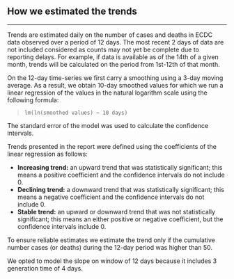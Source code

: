 
## How we estimated the trends

---

Trends are estimated daily on the number of cases and deaths in ECDC data observed over a period of  12 days. The most recent 2 days of data are not included considered as counts may not yet be complete due to reporting delays. For example, if data is available as of the 14th of a given month, trends will be calculated on the period from 1st-12th of that month.

On the 12-day time-series we first carry a smoothing using a 3-day moving average. As a result, we obtain 10-day smoothed values for which we run a linear regression of the values in the natural logarithm scale using the following formula:

> `lm(ln(smoothed values) ~ 10 days)`

The standard error of the model was used to calculate the confidence intervals. 

Trends presented in the report were defined using the coefficients of the linear regression as follows:

- **Increasing trend:** an upward trend that was statistically significant; this means a positive coefficient and the confidence intervals do not include 0. 
- **Declining trend:** a downward trend that was statistically significant; this means a negative coefficient and the confidence intervals do not include 0. 
- **Stable trend:** an upward or downward trend that was not statistically significant; this means an either positive or negative coefficient, but the confidence intervals include 0. 

To ensure reliable estimates we estimate the trend only if the cumulative number cases (or deaths) during the 12-day period was higher than 50.

We opted to model the slope on window of 12 days because it includes 3 generation time of 4 days. 

